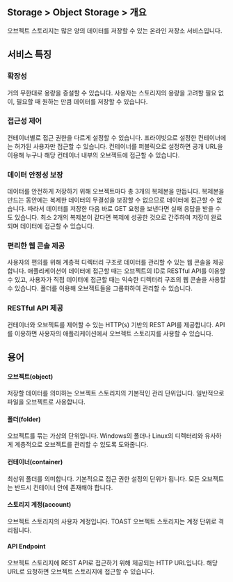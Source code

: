 ## Storage > Object Storage > 개요

오브젝트 스토리지는 많은 양의 데이터를 저장할 수 있는 온라인 저장소 서비스입니다.

## 서비스 특징

### 확장성

거의 무한대로 용량을 증설할 수 있습니다. 사용자는 스토리지의 용량을 고려할 필요 없이, 필요할 때 원하는 만큼 데이터를 저장할 수 있습니다.

### 접근성 제어

컨테이너별로 접근 권한을 다르게 설정할 수 있습니다. 프라이빗으로 설정한 컨테이너에는 허가된 사용자만 접근할 수 있습니다. 컨테이너를 퍼블릭으로 설정하면 공개 URL을 이용해 누구나 해당 컨테이너 내부의 오브젝트에 접근할 수 있습니다.

### 데이터 안정성 보장

데이터를 안전하게 저장하기 위해 오브젝트마다 총 3개의 복제본을 만듭니다. 복제본을 만드는 동안에는 복제한 데이터의 무결성을 보장할 수 없으므로 데이터에 접근할 수 없습니다. 따라서 데이터를 저장한 다음 바로 GET 요청을 보낸다면 실패 응답을 받을 수도 있습니다. 최소 2개의 복제본이 같다면 복제에 성공한 것으로 간주하여 저장이 완료되며 데이터에 접근할 수 있습니다.

### 편리한 웹 콘솔 제공

사용자의 편의를 위해 계층적 디렉터리 구조로 데이터를 관리할 수 있는 웹 콘솔을 제공합니다. 애플리케이션이 데이터에 접근할 때는 오브젝트의 ID로 RESTful API를 이용할 수 있고, 사용자가 직접 데이터에 접근할 때는 익숙한 디렉터리 구조의 웹 콘솔을 사용할 수 있습니다. 폴더를 이용해 오브젝트들을 그룹화하여 관리할 수 있습니다.

### RESTful API 제공

컨테이너와 오브젝트를 제어할 수 있는 HTTP(s) 기반의 REST API를 제공합니다. API를 이용하면 사용자의 애플리케이션에서 오브젝트 스토리지를 사용할 수 있습니다.


## 용어
#### 오브젝트(object)
저장할 데이터를 의미하는 오브젝트 스토리지의 기본적인 관리 단위입니다. 일반적으로 파일을 오브젝트로 사용합니다.
#### 폴더(folder)
오브젝트를 묶는 가상의 단위입니다. Windows의 폴더나 Linux의 디렉터리와 유사하게 계층적으로 오브젝트를 관리할 수 있도록 도와줍니다.
#### 컨테이너(container)
최상위 폴더를 의미합니다. 기본적으로 접근 권한 설정의 단위가 됩니다. 모든 오브젝트는 반드시 컨테이너 안에 존재해야 합니다.
#### 스토리지 계정(account)
오브젝트 스토리지의 사용자 계정입니다. TOAST 오브젝트 스토리지는 계정 단위로 격리됩니다.
#### API Endpoint
오브젝트 스토리지에 REST API로 접근하기 위해 제공되는 HTTP URL입니다. 해당 URL로 요청하면 오브젝트 스토리지에 접근할 수 있습니다.
